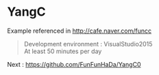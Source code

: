 # YangC
 Example referenced in http://cafe.naver.com/funcc
 >Development environment : VisualStudio2015    
 At least 50 minutes per day   

Next : https://github.com/FunFunHaDa/YangC0
 
 
 
